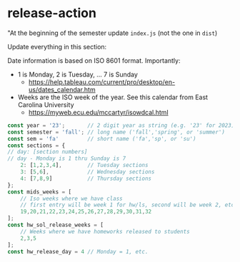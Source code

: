 # release-action

"At the beginning of the semester update `index.js` (not the one in `dist`)

Update everything in this section:

Date information is based on ISO 8601 format. Importantly:
- 1 is Monday, 2 is Tuesday, ... 7 is Sunday
  - https://help.tableau.com/current/pro/desktop/en-us/dates_calendar.htm
- Weeks are the ISO week of the year. See this calendar from East Carolina University
  - https://myweb.ecu.edu/mccartyr/isowdcal.html

```javascript
const year = '23';       // 2 digit year as string (e.g. '23' for 2023)
const semester = 'fall'; // long name ('fall','spring', or 'summer')
const sem = 'fa'         // short name ('fa','sp', or 'su') 
const sections = {
// day: [section numbers]
// day - Monday is 1 thru Sunday is 7
    2: [1,2,3,4],        // Tuesday sections
    3: [5,6],            // Wednesday sections
    4: [7,8,9]           // Thursday sections
};
const mids_weeks = [
    // Iso weeks where we have class
    // first entry will be week 1 for hw/ls, second will be week 2, etc.
    19,20,21,22,23,24,25,26,27,28,29,30,31,32
];
const hw_sol_release_weeks = [
    // Weeks where we have homeworks released to students
    2,3,5
]; 
const hw_release_day = 4 // Monday = 1, etc.

```

